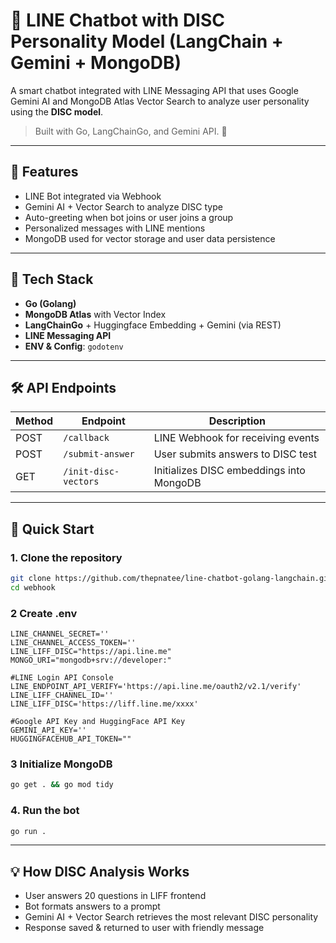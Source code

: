 # 🤖 LINE Chatbot with DISC Personality Model (LangChain + Gemini + MongoDB)

A smart chatbot integrated with LINE Messaging API that uses Google Gemini AI and MongoDB Atlas Vector Search to analyze user personality using the **DISC model**.

> Built with Go, LangChainGo, and Gemini API. 🚀

---

## 🧠 Features

- LINE Bot integrated via Webhook
- Gemini AI + Vector Search to analyze DISC type
- Auto-greeting when bot joins or user joins a group
- Personalized messages with LINE mentions
- MongoDB used for vector storage and user data persistence

---

## 🔧 Tech Stack

- **Go (Golang)**
- **MongoDB Atlas** with Vector Index
- **LangChainGo** + Huggingface Embedding + Gemini (via REST)
- **LINE Messaging API**
- **ENV & Config**: `godotenv`

---

## 🛠️ API Endpoints

| Method | Endpoint               | Description                    |
|--------|------------------------|--------------------------------|
| POST   | `/callback`            | LINE Webhook for receiving events |
| POST   | `/submit-answer`       | User submits answers to DISC test |
| GET    | `/init-disc-vectors`   | Initializes DISC embeddings into MongoDB |

---

## 🚀 Quick Start

### 1. Clone the repository

```bash
git clone https://github.com/thepnatee/line-chatbot-golang-langchain.git
cd webhook
```

### 2 Create .env
```env
LINE_CHANNEL_SECRET=''
LINE_CHANNEL_ACCESS_TOKEN=''
LINE_LIFF_DISC="https://api.line.me"
MONGO_URI="mongodb+srv://developer:"

#LINE Login API Console
LINE_ENDPOINT_API_VERIFY='https://api.line.me/oauth2/v2.1/verify'
LINE_LIFF_CHANNEL_ID=''
LINE_LIFF_DISC='https://liff.line.me/xxxx'

#Google API Key and HuggingFace API Key
GEMINI_API_KEY=''
HUGGINGFACEHUB_API_TOKEN=""
```

### 3 Initialize MongoDB
```bash
go get . && go mod tidy
```

### 4. Run the bot

```bash
go run .
```

---

## 💡 How DISC Analysis Works
- User answers 20 questions in LIFF frontend
- Bot formats answers to a prompt
- Gemini AI + Vector Search retrieves the most relevant DISC personality
- Response saved & returned to user with friendly message